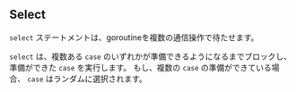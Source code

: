 ## Select

`select` ステートメントは、goroutineを複数の通信操作で待たせます。

`select` は、複数ある `case` のいずれかが準備できるようになるまでブロックし、準備ができた `case` を実行します。 もし、複数の `case` の準備ができている場合、 `case` はランダムに選択されます。